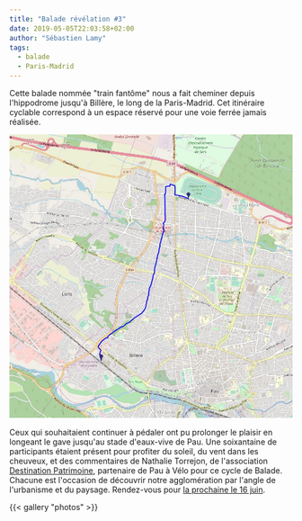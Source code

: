 ```yaml
---
title: "Balade révélation #3"
date: 2019-05-05T22:03:58+02:00
author: "Sébastien Lamy"
tags:
  - balade
  - Paris-Madrid
---
```


Cette balade nommée "train fantôme" nous a fait cheminer depuis l'hippodrome
jusqu'à Billère, le long de la Paris-Madrid. Cet itinéraire cyclable correspond
à un espace réservé pour une voie ferrée jamais réalisée.

![plan](plan.jpg)

Ceux qui souhaitaient continuer à pédaler ont pu prolonger le plaisir en longeant
le gave jusqu'au stade d'eaux-vive de Pau.
Une soixantaine de participants étaient présent pour profiter du soleil, du
vent dans les cheuveux, et des commentaires de Nathalie Torrejon, de l'association
[Destination Patrimoine], partenaire de Pau à Vélo pour ce cycle de Balade.
Chacune est l'occasion de découvrir notre agglomération par l'angle de 
l'urbanisme et du paysage. Rendez-vous pour [la prochaine le 16 juin](/agenda/2019/balade-revelation-4).

{{< gallery "photos" >}}

[Destination Patrimoine]: http://destinationpatrimoine.fr
